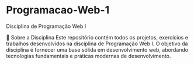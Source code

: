 # Programacao-Web-1
Disciplina de Programação Web I

📘 Sobre a Disciplina
Este repositório contém todos os projetos, exercícios e trabalhos desenvolvidos na disciplina de Programação Web I. O objetivo da disciplina é fornecer uma base sólida em desenvolvimento web, abordando tecnologias fundamentais e práticas modernas de desenvolvimento.
